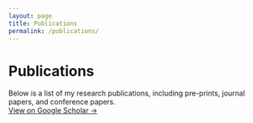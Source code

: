 ```yaml
---
layout: page
title: Publications
permalink: /publications/
---
```



#  Publications

Below is a list of my research publications, including pre-prints, journal papers, and conference papers.  
[View on Google Scholar →](https://scholar.google.ca/citations?user=aBmmwloAAAAJ&hl=en)

